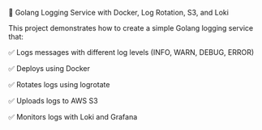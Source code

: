 🚀 Golang Logging Service with Docker, Log Rotation, S3, and Loki

This project demonstrates how to create a simple Golang logging service that:

✅ Logs messages with different log levels (INFO, WARN, DEBUG, ERROR)

✅ Deploys using Docker

✅ Rotates logs using logrotate

✅ Uploads logs to AWS S3

✅ Monitors logs with Loki and Grafana
